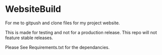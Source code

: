 # WebsiteBuild
For me to gitpush and clone files for my project website. 

This is made for testing and not for a production release. This repo will not feature stable releases. 

Please See Requirements.txt for the dependancies.

